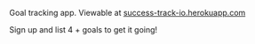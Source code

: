 Goal tracking app. Viewable at [success-track-io.herokuapp.com](http://success-track-io.herokuapp.com)

Sign up and list 4 + goals to get it going!